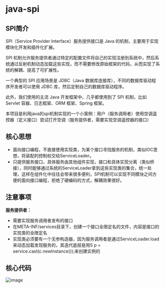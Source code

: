 # java-spi
## SPI简介
SPI（Service Provider Interface）服务提供接口是 Java 的机制，主要用于实现模块化开发和插件化扩展。

SPI 机制允许服务提供者通过特定的配置文件将自己的实现注册到系统中，然后系统通过反射机制动态加载这些实现，而不需要修改原始框架的代码，从而实现了系统的解耦、提高了可扩展性。

一个典型的 SPI 应用场景是 JDBC（Java 数据库连接库），不同的数据库驱动程序开发者可以使用 JDBC 库，然后定制自己的数据库驱动程序。

此外，我们使用的主流 Java 开发框架中，几乎都使用到了 SPI 机制，比如 Servlet 容器、日志框架、ORM 框架、Spring 框架。

本项目是利用java的spi机制实现的一个小案例：用户（服务调用者）使用空调遥控器（定义接口）尝试打开空调（服务提供者，需要实现空调遥控器的接口）

## 核心思想
 * 面向接口编程，不直接使用实现类，为某个接口寻找服务的机制，类似IOC思想，将装配的控制权交给ServiceLoader。
 * 只提供服务接口，具体服务由其他组件实现，接口和具体实现分离（类似桥接），同时能够通过系统的ServiceLoader拿到这些实现类的集合，统一处理，这样在组件化中往往会带来很多便利，SPI机制可以实现不同模块之间方便的面向接口编程，拒绝了硬编码的方式，解耦效果很好。

## 注意事项
**服务提供者：**  
 * 需要实现服务调用者发布的接口  
 * 在META-INF/services目录下，创建一个接口全限定名的文件，内容是接口的实现类的全限定名  
 * 实现类必须要有一个无参构造器，因为服务调用者是通过ServiceLoader.load来动态加载发现服务的，其迭代底层是用S p = service.cast(c.newInstance());来创建实例的

## 核心代码
![image](https://github.com/lyh-cf/java-spi/assets/107308317/d54f067a-f715-4fcd-8970-8bf70b408082)
